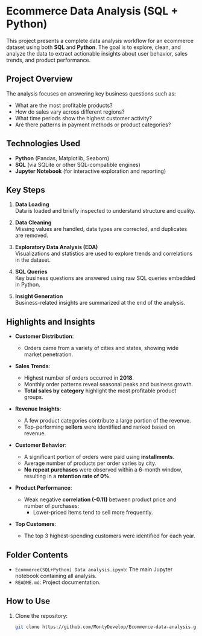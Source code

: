 # Ecommerce Data Analysis (SQL + Python)

This project presents a complete data analysis workflow for an ecommerce dataset using both **SQL** and **Python**. The goal is to explore, clean, and analyze the data to extract actionable insights about user behavior, sales trends, and product performance.

## Project Overview

The analysis focuses on answering key business questions such as:
- What are the most profitable products?
- How do sales vary across different regions?
- What time periods show the highest customer activity?
- Are there patterns in payment methods or product categories?

## Technologies Used

- **Python** (Pandas, Matplotlib, Seaborn)
- **SQL** (via SQLite or other SQL-compatible engines)
- **Jupyter Notebook** (for interactive exploration and reporting)

## Key Steps

1. **Data Loading**  
   Data is loaded and briefly inspected to understand structure and quality.

2. **Data Cleaning**  
   Missing values are handled, data types are corrected, and duplicates are removed.

3. **Exploratory Data Analysis (EDA)**  
   Visualizations and statistics are used to explore trends and correlations in the dataset.

4. **SQL Queries**  
   Key business questions are answered using raw SQL queries embedded in Python.

5. **Insight Generation**  
   Business-related insights are summarized at the end of the analysis.

## Highlights and Insights

- **Customer Distribution**:
  - Orders came from a variety of cities and states, showing wide market penetration.

- **Sales Trends**:
  - Highest number of orders occurred in **2018**.
  - Monthly order patterns reveal seasonal peaks and business growth.
  - **Total sales by category** highlight the most profitable product groups.

- **Revenue Insights**:
  - A few product categories contribute a large portion of the revenue.
  - Top-performing **sellers** were identified and ranked based on revenue.

- **Customer Behavior**:
  - A significant portion of orders were paid using **installments**.
  - Average number of products per order varies by city.
  - **No repeat purchases** were observed within a 6-month window, resulting in a **retention rate of 0%**.

- **Product Performance**:
  - Weak negative **correlation (-0.11)** between product price and number of purchases:
    - Lower-priced items tend to sell more frequently.

- **Top Customers**:
  - The top 3 highest-spending customers were identified for each year.

## Folder Contents

- `Ecommerce(SQL+Python) Data analysis.ipynb`: The main Jupyter notebook containing all analysis.
- `README.md`: Project documentation.

## How to Use

1. Clone the repository:
   ```bash
   git clone https://github.com/MontyDevelop/Ecommerce-data-analysis.git

